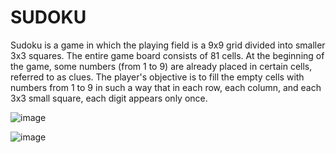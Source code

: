 # SUDOKU

Sudoku is a game in which the playing field is a 9x9 grid divided into smaller 3x3 squares. The entire game board consists of 81 cells. At the beginning of the game, some numbers (from 1 to 9) are already placed in certain cells, referred to as clues. The player's objective is to fill the empty cells with numbers from 1 to 9 in such a way that in each row, each column, and each 3x3 small square, each digit appears only once.

![image](https://github.com/AILogoSkill/SUDOKU_CV2/assets/144710374/74a655ea-179b-4da5-99aa-3313004e9e83)


![image](https://github.com/AILogoSkill/SUDOKU_CV2/assets/144710374/458cfa59-fd2b-41cb-ab10-4077188c56da)

